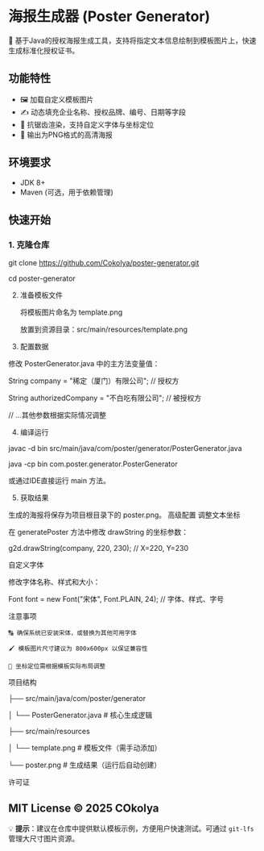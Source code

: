 # 海报生成器 (Poster Generator)

📌 基于Java的授权海报生成工具，支持将指定文本信息绘制到模板图片上，快速生成标准化授权证书。

## 功能特性

- 🖼️ 加载自定义模板图片
- ✍️ 动态填充企业名称、授权品牌、编号、日期等字段
- 🎨 抗锯齿渲染，支持自定义字体与坐标定位
- 📁 输出为PNG格式的高清海报

## 环境要求

- JDK 8+
- Maven (可选，用于依赖管理)

## 快速开始

### 1. 克隆仓库

git clone https://github.com/CokoIya/poster-generator.git

cd poster-generator

2. 准备模板文件

    将模板图片命名为 template.png

    放置到资源目录：src/main/resources/template.png

3. 配置数据

修改 PosterGenerator.java 中的主方法变量值：

String company = "稀定（厦门）有限公司";          // 授权方

String authorizedCompany = "不白吃有限公司";      // 被授权方

// ...其他参数根据实际情况调整

4. 编译运行
   
javac -d bin src/main/java/com/poster/generator/PosterGenerator.java

java -cp bin com.poster.generator.PosterGenerator

或通过IDE直接运行 main 方法。

5. 获取结果

生成的海报将保存为项目根目录下的 poster.png。
高级配置
调整文本坐标

在 generatePoster 方法中修改 drawString 的坐标参数：

g2d.drawString(company, 220, 230);  // X=220, Y=230

自定义字体

修改字体名称、样式和大小：

Font font = new Font("宋体", Font.PLAIN, 24);  // 字体、样式、字号

注意事项

    🔠 确保系统已安装宋体，或替换为其他可用字体

    🖌️ 模板图片尺寸建议为 800x600px 以保证兼容性

    📍 坐标定位需根据模板实际布局调整

项目结构

├── src/main/java/com/poster/generator

│   └── PosterGenerator.java       # 核心生成逻辑

├── src/main/resources

│   └── template.png               # 模板文件（需手动添加）

└── poster.png                      # 生成结果（运行后自动创建）

许可证

MIT License © 2025 COkoIya
---
💡 **提示**：建议在仓库中提供默认模板示例，方便用户快速测试。可通过 `git-lfs` 管理大尺寸图片资源。
